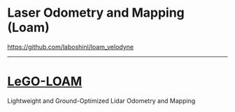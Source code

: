 # Laser Odometry and Mapping (Loam)



https://github.com/laboshinl/loam_velodyne







---



# [LeGO-LOAM](https://github.com.cnpmjs.org/topics/velodyne)

Lightweight and Ground-Optimized Lidar Odometry and Mapping